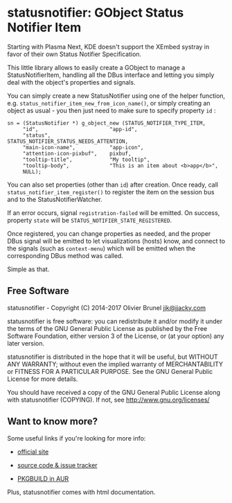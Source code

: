 
# statusnotifier: GObject Status Notifier Item

Starting with Plasma Next, KDE doesn't support the XEmbed systray in favor of
their own Status Notifier Specification.

This little library allows to easily create a GObject to manage a
StatusNotifierItem, handling all the DBus interface and letting you simply deal
with the object's properties and signals.

You can simply create a new StatusNotifier using one of the helper function,
e.g. `status_notifier_item_new_from_icon_name()`, or simply creating an object
as usual - you then just need to make sure to specify property `id` :

	sn = (StatusNotifier *) g_object_new (STATUS_NOTIFIER_TYPE_ITEM,
	     "id",                       "app-id",
	     "status",                   STATUS_NOTIFIER_STATUS_NEEDS_ATTENTION,
	     "main-icon-name",           "app-icon",
	     "attention-icon-pixbuf",    pixbuf,
	     "tooltip-title",            "My tooltip",
	     "tooltip-body",             "This is an item about <b>app</b>",
	     NULL);

You can also set properties (other than `id`) after creation. Once ready, call
`status_notifier_item_register()` to register the item on the session bus and to
the StatusNotifierWatcher.

If an error occurs, signal `registration-failed` will be emitted. On success,
property `state` will be `STATUS_NOTIFIER_STATE_REGISTERED`.

Once registered, you can change properties as needed, and the proper DBus
signal will be emitted to let visualizations (hosts) know, and connect to the
signals (such as `context-menu`) which will be emitted when the corresponding
DBus method was called.

Simple as that.

## Free Software

statusnotifier - Copyright (C) 2014-2017 Olivier Brunel <jjk@jjacky.com>

statusnotifier is free software: you can redistribute it and/or modify it under
the terms of the GNU General Public License as published by the Free Software
Foundation, either version 3 of the License, or (at your option) any later
version.

statusnotifier is distributed in the hope that it will be useful, but WITHOUT
ANY WARRANTY; without even the implied warranty of MERCHANTABILITY or FITNESS
FOR A PARTICULAR PURPOSE.  See the GNU General Public License for more details.

You should have received a copy of the GNU General Public License along with
statusnotifier (COPYING). If not, see http://www.gnu.org/licenses/

## Want to know more?

Some useful links if you're looking for more info:

- [official site](http://jjacky.com/statusnotifier "statusnotifier @ jjacky.com")

- [source code & issue tracker](https://github.com/jjk-jacky/statusnotifier "statusnotifier @ GitHub.com")

- [PKGBUILD in AUR](https://aur.archlinux.org/packages/statusnotifier "AUR: statusnotifier")

Plus, statusnotifier comes with html documentation.
